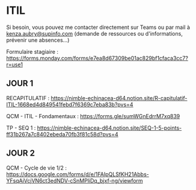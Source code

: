 # ITIL

Si besoin, vous pouvez me contacter directement sur Teams ou par mail à kenza.aubry@supinfo.com (demande de ressources ou d'informations, prévenir une absences...)

Formulaire stagiaire : https://forms.monday.com/forms/e7ea8d67309be01ac829bf1cfaca3cc7?r=use1

## JOUR 1

RECAPITULATIF : https://nimble-echinacea-d64.notion.site/R-capitulatif-ITIL-1668ed4d849541febd7f6369c7eba83b?pvs=4

QCM - ITIL - Fondamentaux : https://forms.gle/sumWGnEdrrM7xq839

TP - SEQ 1 : https://nimble-echinacea-d64.notion.site/SEQ-1-5-points-ff31b267a7c8402ebeda70fb3f81c58d?pvs=4

## JOUR 2

QCM - Cycle de vie 1/2 : https://docs.google.com/forms/d/e/1FAIpQLSfKH21Abbs-YFsqAiVcjVN6ct3edNDV-cSnMPliDq_bjxf-ng/viewform
